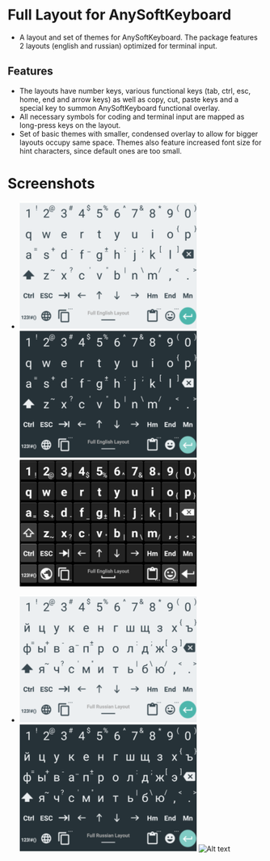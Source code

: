 # Full Layout for AnySoftKeyboard
* A layout and set of themes for AnySoftKeyboard. The package features 2 layouts (english and russian) optimized for terminal input.
## Features
* The layouts have number keys, various functional keys (tab, ctrl, esc, home, end and arrow keys)
as well as copy, cut, paste keys and a special key to summon AnySoftKeyboard functional overlay.
* All necessary symbols for coding and terminal input are mapped as long-press keys on the layout.
* Set of basic themes with smaller, condensed overlay to allow for bigger layouts occupy same space. Themes also feature increased font size for hint characters, since default ones are too small.
# Screenshots

* ![Alt text](/img/lxxlight_eng.png?raw=true) 
![Alt text](/img/lxxdark_eng.png?raw=true) 
![Alt text](/img/ics_eng.png?raw=true) 

* ![Alt text](/img/lxxlight_ru.png?raw=true) 
![Alt text](/img/lxxdark_ru.png?raw=true) 
![Alt text](/img/ics_eng.ru?raw=true) 